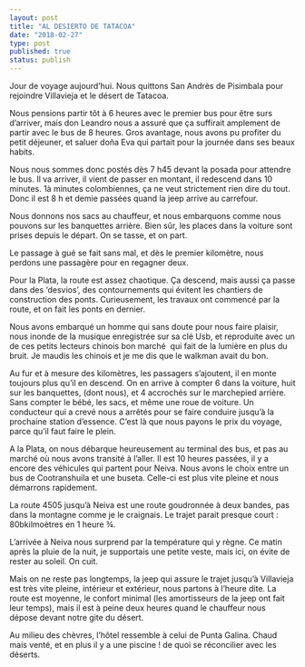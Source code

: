 ```yaml
---
layout: post
title: "AL DESIERTO DE TATACOA"
date: "2018-02-27"
type: post
published: true
status: publish
---
```


Jour de voyage aujourd’hui. Nous quittons San Andrès de Pisimbala pour rejoindre Villavieja et le désert de Tatacoa.

Nous pensions partir tôt à 6 heures avec le premier bus pour être surs d’arriver, mais don Leandro nous a assuré que ça suffirait amplement de partir avec le bus de 8 heures. Gros avantage, nous avons pu profiter du petit déjeuner, et saluer doña Eva qui partait pour la journée dans ses beaux habits.

Nous nous sommes donc postés dès 7 h45 devant la posada pour attendre le bus. Il va arriver, il vient de passer en montant, il redescend dans 10 minutes. 1à minutes colombiennes, ça ne veut strictement rien dire du tout. Donc il est 8 h et demie passées quand la jeep arrive au carrefour.

Nous donnons nos sacs au chauffeur, et nous embarquons comme nous pouvons sur les banquettes arrière. Bien sûr, les places dans la voiture sont prises depuis le départ. On se tasse, et on part.

Le passage à gué se fait sans mal, et dès le premier kilomètre, nous perdons une passagère pour en regagner deux.

Pour la Plata, la route est assez chaotique. Ça descend, mais aussi ça passe dans des ‘desvios’, des contournements qui évitent les chantiers de construction des ponts. Curieusement, les travaux ont commencé par la route, et on fait les ponts en dernier.

Nous avons embarqué un homme qui sans doute pour nous faire plaisir, nous inonde de la musique enregistrée sur sa clé Usb, et reproduite avec un de ces petits lecteurs chinois bon marché  qui fait de la lumière en plus du bruit. Je maudis les chinois et je me dis que le walkman avait du bon.

Au fur et à mesure des kilomètres, les passagers s’ajoutent, il en monte toujours plus qu’il en descend. On en arrive à compter 6 dans la voiture, huit sur les banquettes, (dont nous), et 4 accrochés sur le marchepied arrière. Sans compter le bébé, les sacs, et même une roue de voiture. Un conducteur qui a crevé nous a arrêtés pour se faire conduire jusqu’à la prochaine station d’essence. C’est là que nous payons le prix du voyage, parce qu’il faut faire le plein.

A la Plata, on nous débarque heureusement au terminal des bus, et pas au marché où nous avons transité à l’aller. Il est 10 heures passées, il y a encore des véhicules qui partent pour Neiva. Nous avons le choix entre un bus de Cootranshuila et une buseta. Celle-ci est plus vite pleine et nous démarrons rapidement.

La route 4505 jusqu’à Neiva est une route goudronnée à deux bandes, pas dans la montagne comme je le craignais. Le trajet parait presque court : 80bkilmoètres en 1 heure ¾.

L’arrivée à Neiva nous surprend par la température qui y règne. Ce matin après la pluie de la nuit, je supportais une petite veste, mais ici, on évite de rester au soleil. On cuit.

Mais on ne reste pas longtemps, la jeep qui assure le trajet jusqu’à Villavieja est très vite pleine, intérieur et extérieur, nous partons à l’heure dite. La route est moyenne, le confort minimal (les amortisseurs de la jeep ont fait leur temps), mais il est à peine deux heures quand le chauffeur nous dépose devant notre gite du désert.

Au milieu des chèvres, l’hôtel ressemble à celui de Punta Galina. Chaud mais venté, et en plus il y a une piscine ! de quoi se réconcilier avec les déserts.
